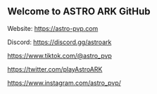 ## Welcome to ASTRO ARK GitHub

Website: https://astro-pvp.com

Discord: https://discord.gg/astroark

https://www.tiktok.com/@astro_pvp

https://twitter.com/playAstroARK

https://www.instagram.com/astro_pvp/
